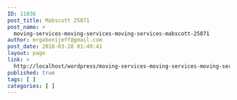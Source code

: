 ```yaml
---
ID: 11036
post_title: Mabscott 25871
post_name: >
  moving-services-moving-services-moving-services-mabscott-25871
author: mrgabonijeff@gmail.com
post_date: 2018-03-28 01:49:41
layout: page
link: >
  http://localhost/wordpress/moving-services-moving-services-moving-services-mabscott-25871/
published: true
tags: [ ]
categories: [ ]
---
```

